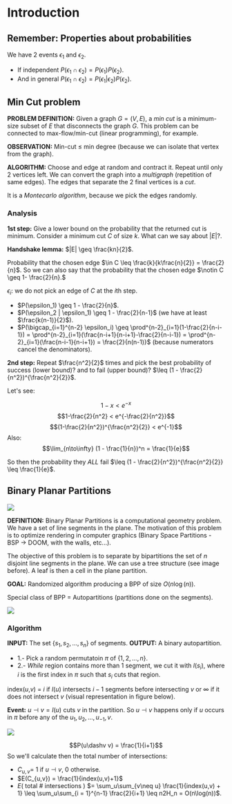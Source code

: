 # Introduction
## Remember: Properties about probabilities

We have 2 events $\epsilon_1$ and $\epsilon_2$.
  - If independent $P(\epsilon_1\cap\epsilon_2) = P(\epsilon_1)P(\epsilon_2)$.
  - And in general $P(\epsilon_1\cap\epsilon_2) = P(\epsilon_1|\epsilon_2)P(\epsilon_2)$.

## Min Cut problem

**PROBLEM DEFINITION:** Given a graph $G = (V,E)$, a *min cut* is a minimum-size subset of $E$ that disconnects the graph $G$. This problem can be connected to max-flow/min-cut (linear programming), for example.

**OBSERVATION:** Min-cut $\leq$ min degree (because we can isolate that vertex from the graph).

**ALGORITHM:** Choose and edge at random and contract it. Repeat until only 2 vertices left. We can convert the graph into a *multigraph* (repetition of same edges). The edges that separate the 2 final vertices is a *cut*.

It is a *Montecarlo algorithm*, because we pick the edges randomly.

### Analysis

**1st step:** Give a lower bound on the probability that the returned cut is minimum. Consider a minimum cut $C$ of size $k$. What can we say about $|E|$?.

**Handshake lemma:** $|E| \geq \frac{kn}{2}$.

Probability that the chosen edge $\in C \leq \frac{k}{k\frac{n}{2}} = \frac{2}{n}$. So we can also say that the probability that the chosen edge $\notin C \geq 1- \frac{2}{n}.$

$\epsilon_i$: we do not pick an edge of $C$ at the $i$th step.
  - $P(\epsilon_1) \geq 1 - \frac{2}{n}$.
  - $P(\epsilon_2 | \epsilon_1) \geq 1 - \frac{2}{n-1}$ (we have at least $\frac{k(n-1)}{2}$).
  - $P(\bigcap_{i=1}^{n-2} \epsilon_i) \geq \prod^{n-2}_{i=1}(1-\frac{2}{n-i-1}) = \prod^{n-2}_{i=1}(\frac{n-i+1}{n-i+1}-\frac{2}{n-i-1}) = \prod^{n-2}_{i=1}(\frac{n-i-1}{n-i+1}) = \frac{2}{n(n-1)}$ (because numerators cancel the denominators).

**2nd step:** Repeat $\frac{n^2}{2}$ times and pick the best probability of success (lower bound)? and to fail (upper bound)? $\leq (1 - \frac{2}{n^2})^{\frac{n^2}{2}}$.

Let's see:

$$1-x < e^{-x}$$
$$1-\frac{2}{n^2} < e^{-\frac{2}{n^2}}$$
$$(1-\frac{2}{n^2})^{\frac{n^2}{2}} < e^{-1}$$
Also:
$$\lim_{n\to\infty} (1 - \frac{1}{n})^n = \frac{1}{e}$$

So then the probability they *ALL* fail $\leq (1 - \frac{2}{n^2})^{\frac{n^2}{2}} \leq \frac{1}{e}$.

## Binary Planar Partitions

![](http://images.slideplayer.com/31/9720350/slides/slide_4.jpg)

**DEFINITION:** Binary Planar Partitions is a computational geometry problem. We have a set of line segments in the plane. The motivation of this problem is to optimize rendering in computer graphics (Binary Space Partitions - BSP $\to$ DOOM, with the walls, etc...).

The objective of this problem is to separate by bipartitions the set of $n$ disjoint line segments in the plane. We can use a tree structure (see image before). A leaf is then a cell in the plane partition.

**GOAL:** Randomized algorithm producing a BPP of size $O(n\log(n))$.

Special class of BPP = Autopartitions (partitions done on the segments).

![](http://images.slideplayer.com/31/9720350/slides/slide_7.jpg)

### Algorithm

**INPUT:** The set $\{s_1,s_2,...,s_n\}$ of segments.
**OUTPUT:** A binary autopartition.
  - 1.- Pick a random permutatoin $\pi$ of $\{1,2,...,n\}$.
  - 2.- *While* region contains more than 1 segment, we cut it with $l(s_i)$, where $i$ is the first index in $\pi$ such that $s_i$ cuts that region.

index($u$,$v$) = $i$ if $l(u)$ intersects $i-1$ segments before intersecting $v$ or $\infty$ if it does not intersect $v$ (visual representation in figure below).

**Event:** $u \dashv v = l(u)$ cuts $v$ in the partition. So $u\dashv v$ happens only if $u$ occurs in $\pi$ before any of the $u_1, u_2,\dots,u_{-1},v$.

![](http://images.slideplayer.com/31/9720350/slides/slide_12.jpg)

$$P(u\dashv v) = \frac{1}{i+1}$$
So we'll calculate then the total number of intersections:

- $C_{u,v} =$ $1$ if $u\dashv v$, $0$ otherwise.
- $E(C_{u,v}) = \frac{1}{index(u,v)+1}$
- $E($ total $\#$ intersections $)$ $= \sum_u\sum_{v\neq u} \frac{1}{index(u,v) + 1} \leq \sum_u\sum_{i = 1}^{n-1} \frac{2}{i+1} \leq n2H_n = O(n\log(n))$. 
